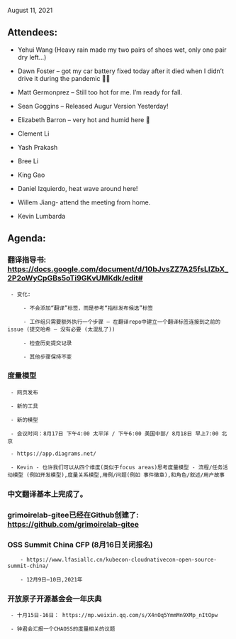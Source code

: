 August 11, 2021 

## Attendees:  

 - Yehui Wang (Heavy rain made my two pairs of shoes wet, only one pair dry left...) 

 - Dawn Foster – got my car battery fixed today after it died when I didn’t drive it during the pandemic 🤷‍♀️ 

 - Matt Germonprez – Still too hot for me. I’m ready for fall.  

  - Sean Goggins – Released Augur Version Yesterday! 

  - Elizabeth Barron – very hot and humid here 🥵 

  - Clement Li 

  - Yash Prakash 

  - Bree Li  

  - King Gao  

  - Daniel Izquierdo, heat wave around here! 

  - Willem Jiang- attend the meeting from home. 

  - Kevin Lumbarda 

## Agenda: 

### 翻译指导书: https://docs.google.com/document/d/10bJvsZZ7A25fsLIZbX_2P2oWyCpGBs5oTi9GKvUMKdk/edit# 

	 - 变化: 

		 - 不会添加“翻译”标签，而是参考“指标发布候选”标签 
		 
		 - 工作组只需要额外执行一个步骤 – 在翻译repo中建立一个翻译标签连接到之前的issue (提交哈希 – 没有必要 (太混乱了))

		 - 检查历史提交记录

		 - 其他步骤保持不变 

### 度量模型

 	 - 网页发布 

	 - 新的工具

	 - 新的模型

	 - 会议时间：8月17日 下午4:00 太平洋 / 下午6:00 美国中部/ 8月18日 早上7:00 北京 

	 - https://app.diagrams.net/  

	 - Kevin - 也许我们可以从四个维度(类似于focus areas)思考度量模型 - 流程/任务活动模型 (例如开发模型),度量关系模型,用例/问题(例如 事件徽章),和角色/叙述/用户故事 

### 中文翻译基本上完成了。  

### grimoirelab-gitee已经在Github创建了: https://github.com/grimoirelab-gitee  

### OSS Summit China CFP (8月16日关闭报名) 

    	- https://www.lfasiallc.cn/kubecon-cloudnativecon-open-source-summit-china/ 

    	- 12月9日–10日,2021年 

### 开放原子开源基金会一年庆典 

	 - 十月15日-16日： https://mp.weixin.qq.com/s/X4nOq5YmmMn9XMp_nItOpw 

	 - 钟君会汇报一个CHAOSS的度量相关的议题 